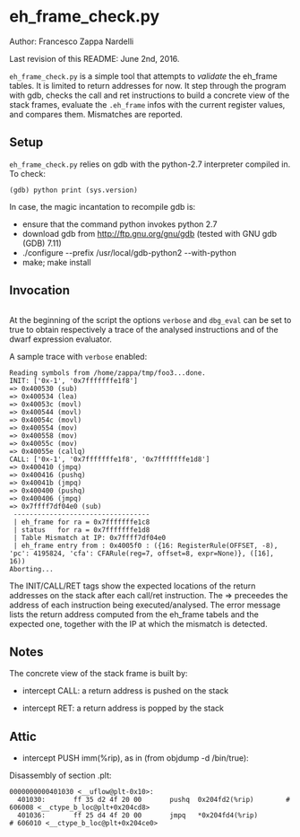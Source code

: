 eh_frame_check.py
=================

Author: Francesco Zappa Nardelli

Last revision of this README: June 2nd, 2016.

`eh_frame_check.py` is a simple tool that attempts to _validate_ the
eh_frame tables.  It is limited to return addresses for now.  It step
through the program with gdb, checks the call and ret instructions to
build a concrete view of the stack frames, evaluate the `.eh_frame` infos
with the current register values, and compares them.  Mismatches are
reported.

Setup
-----

`eh_frame_check.py` relies on gdb with the python-2.7 interpreter
compiled in.  To check:

```$ gdb
(gdb) python print (sys.version)
````

In case, the magic incantation to recompile gdb is:

- ensure that the command python invokes python 2.7
- download gdb from http://ftp.gnu.org/gnu/gdb (tested with GNU gdb (GDB) 7.11)
- ./configure --prefix /usr/local/gdb-python2 --with-python
- make; make install

Invocation
----------

```$ gdb -q -x eh_frame_check.py <path_to_binary>
```

At the beginning of the script the options `verbose` and `dbg_eval`
can be set to true to obtain respectively a trace of the analysed
instructions and of the dwarf expression evaluator.  

A sample trace with `verbose` enabled:

```$ gdb -q -x eh_frame_check.py ~/tmp/foo3
Reading symbols from /home/zappa/tmp/foo3...done.
INIT: ['0x-1', '0x7fffffffe1f8']
=> 0x400530 (sub)
=> 0x400534 (lea)
=> 0x40053c (movl)
=> 0x400544 (movl)
=> 0x40054c (movl)
=> 0x400554 (mov)
=> 0x400558 (mov)
=> 0x40055c (mov)
=> 0x40055e (callq)
CALL: ['0x-1', '0x7fffffffe1f8', '0x7fffffffe1d8']
=> 0x400410 (jmpq)
=> 0x400416 (pushq)
=> 0x40041b (jmpq)
=> 0x400400 (pushq)
=> 0x400406 (jmpq)
=> 0x7ffff7df04e0 (sub)
 ---------------------------------- 
 | eh_frame for ra = 0x7fffffffe1c8
 | status   for ra = 0x7fffffffe1d8
 | Table Mismatch at IP: 0x7ffff7df04e0
 | eh_frame entry from : 0x4005f0 : ({16: RegisterRule(OFFSET, -8), 'pc': 4195824, 'cfa': CFARule(reg=7, offset=8, expr=None)}, ([16], 16))
Aborting...
````

The INIT/CALL/RET tags show the expected locations of the return
addresses on the stack after each call/ret instruction.  The =>
preceedes the address of each instruction being executed/analysed.
The error message lists the return address computed from the eh_frame
tabels and the expected one, together with the IP at which the
mismatch is detected.

Notes
-----

The concrete view of the stack frame is built by:

- intercept CALL: a return address is pushed on the stack

- intercept RET: a return address is popped by the stack


Attic
-----

- intercept PUSH imm(%rip), as in (from objdump -d /bin/true):

Disassembly of section .plt:

````
0000000000401030 <__uflow@plt-0x10>:
  401030:       ff 35 d2 4f 20 00       pushq  0x204fd2(%rip)        # 606008 <__ctype_b_loc@plt+0x204cd8>
  401036:       ff 25 d4 4f 20 00       jmpq   *0x204fd4(%rip)        # 606010 <__ctype_b_loc@plt+0x204ce0>
````


